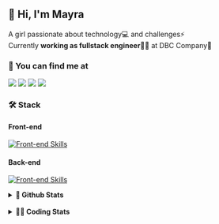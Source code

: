 ## 👋 Hi, I'm Mayra

A girl passionate about technology💻 and challenges⚡  
Currently **working as fullstack engineer**👩‍💻 at DBC Company🚀   

### 💬 You can find me at

<a href="https://mayra.dev" target="_blank" rel="noopener"><img src="https://img.shields.io/badge/-mayra.dev-005FED?style=flat&logo=Google-chrome&logoColor=white"/></a>
<a href="https://linkedin.com/in/mayraamaral" target="_blank" rel="noopener"><img src="https://img.shields.io/badge/-/mayraamaral-0077B5?style=flat&logo=Linkedin&logoColor=white"/></a>
<a href="mailto:mayra@mayra.dev" target="_blank" rel="noopener"><img src="https://img.shields.io/badge/-mayra@mayra.dev-D14836?style=flat&logo=Gmail&logoColor=white"/></a>
<a href="" target="_blank" rel="noopener"><img src="https://img.shields.io/badge/-mayraamaral-7289DA?style=flat&logo=Discord&logoColor=white"/></a>

### 🛠️ Stack
#### Front-end

[![Front-end Skills](https://skillicons.dev/icons?i=react,next,redux,styledcomponents,html,css,sass,js,ts,figma)](https://skillicons.dev)
#### Back-end

[![Front-end Skills](https://skillicons.dev/icons?i=java,spring,hibernate,aws,idea,postgres,mysql,git,linux,bash,nodejs,docker,kubernetes,jenkins)](https://skillicons.dev)


<details>
    <summary><strong>📌 Github Stats</strong></summary>
    <br />
    <div align="center">
        <table>
      <td><img height="160em" src="https://github-readme-stats.vercel.app/api?username=mayraamaral&show_icons=true&theme=algolia&hide_border=true&hide=stars&count_private=true" alt="Readme stats"></td>
      <td><img height="160em" src="https://github-readme-stats.vercel.app/api/top-langs/?username=mayraamaral&&layout=compact&&theme=algolia&hide_border=true&langs_count=6" alt="Language stats"></td>
       </table>
  </div> 
    

  <p align="center">
    <img src="https://github-readme-streak-stats.herokuapp.com?user=mayraamaral&theme=dark&hide_border=true&date_format=j%20M%5B%20Y%5D&locale=pt-br&background=050F2C&ring=0195DD&fire=23AA7D&currStreakLabel=23AA7D" alt="Streak stats">
  </p> 
</details>

<br />

<details>
  <summary><strong>👩‍💻 Coding Stats</strong></summary>
  <br />
  
  <!--START_SECTION:waka-->
![Code Time](http://img.shields.io/badge/Code%20Time-370%20hrs%2036%20mins-blue)

**🐱 My GitHub Data** 

> 📦 582.6 kB Used in GitHub's Storage 
 > 
> 🚫 Not Opted to Hire
 > 
> 📜 52 Public Repositories 
 > 
> 🔑 30 Private Repositories 
 > 
**I'm an Early 🐤** 

```text
🌞 Morning                414 commits         ███░░░░░░░░░░░░░░░░░░░░░░   10.36 % 
🌆 Daytime                2097 commits        █████████████░░░░░░░░░░░░   52.48 % 
🌃 Evening                1297 commits        ████████░░░░░░░░░░░░░░░░░   32.46 % 
🌙 Night                  188 commits         █░░░░░░░░░░░░░░░░░░░░░░░░   04.70 % 
```
📅 **I'm Most Productive on Thursday** 

```text
Monday                   711 commits         ████░░░░░░░░░░░░░░░░░░░░░   17.79 % 
Tuesday                  683 commits         ████░░░░░░░░░░░░░░░░░░░░░   17.09 % 
Wednesday                665 commits         ████░░░░░░░░░░░░░░░░░░░░░   16.64 % 
Thursday                 726 commits         █████░░░░░░░░░░░░░░░░░░░░   18.17 % 
Friday                   593 commits         ████░░░░░░░░░░░░░░░░░░░░░   14.84 % 
Saturday                 243 commits         ██░░░░░░░░░░░░░░░░░░░░░░░   06.08 % 
Sunday                   375 commits         ██░░░░░░░░░░░░░░░░░░░░░░░   09.38 % 
```


📊 **This Week I Spent My Time On** 

```text
🕑︎ Time Zone: America/Sao_Paulo

💬 Programming Languages: 
Java                     2 hrs 28 mins       ███████████████████░░░░░░   74.44 % 
TypeScript               18 mins             ██░░░░░░░░░░░░░░░░░░░░░░░   09.53 % 
JSON                     17 mins             ██░░░░░░░░░░░░░░░░░░░░░░░   08.65 % 
HTML                     4 mins              █░░░░░░░░░░░░░░░░░░░░░░░░   02.41 % 
Markdown                 4 mins              █░░░░░░░░░░░░░░░░░░░░░░░░   02.15 % 

🔥 Editors: 
Intellijidea             2 hrs 27 mins       ███████████████████░░░░░░   74.06 % 
VS Code                  51 mins             ██████░░░░░░░░░░░░░░░░░░░   25.94 % 

💻 Operating System: 
Linux                    3 hrs 19 mins       █████████████████████████   100.00 % 
```

**I Mostly Code in Java** 

```text
Java                     121 repos           ███████░░░░░░░░░░░░░░░░░░   26.42 % 
HTML                     116 repos           ██████░░░░░░░░░░░░░░░░░░░   25.33 % 
JavaScript               101 repos           ██████░░░░░░░░░░░░░░░░░░░   22.05 % 
TypeScript               96 repos            █████░░░░░░░░░░░░░░░░░░░░   20.96 % 
PLSQL                    1 repo              ░░░░░░░░░░░░░░░░░░░░░░░░░   00.22 % 
```




 Last Updated on 21/04/2024 18:56:48 UTC
<!--END_SECTION:waka-->

</details>
